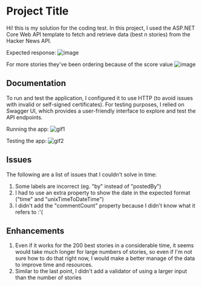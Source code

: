 # Project Title
Hi! this is my solution for the coding test. In this project, I used the ASP.NET Core Web API template to fetch and retrieve data (best n stories) from the Hacker News API.

Expected response:
![image](https://github.com/user-attachments/assets/b4f010d5-9900-45f5-9221-bb1767d4ccab)

For more stories they've been ordering because of the score value
![image](https://github.com/user-attachments/assets/5700d5d6-dcc8-47fa-a505-46eee6319c78)

## Documentation
To run and test the application, I configured it to use HTTP (to avoid issues with invalid or self-signed certificates). For testing purposes, I relied on Swagger UI, which provides a user-friendly interface to explore and test the API endpoints.

Running the app:
![gif1](https://github.com/user-attachments/assets/44a6dbd2-4077-48e3-ae1d-51da5dbf9785)

Testing the app:
![gif2](https://github.com/user-attachments/assets/f58b6825-87b7-4b43-9f3a-c47504c34dcf)

## Issues
The following are a list of issues that I couldn't solve in time:
1. Some labels are incorrect (eg. "by" instead of "postedBy")
2. I had to use an extra property to show the date in the expected format ("time" and "unixTimeToDateTime")
3. I didn't add the "commentCount" property because I didn't know what it refers to :'(

## Enhancements
1. Even if it works for the 200 best stories in a considerable time, it seems would take much longer for large numbers of stories, so even if I'm not sure how to do that right now, I would make a better manage of the data to improve time and resources.
2. Similar to the last point, I didn't add a validator of using a larger input than the number of stories 

